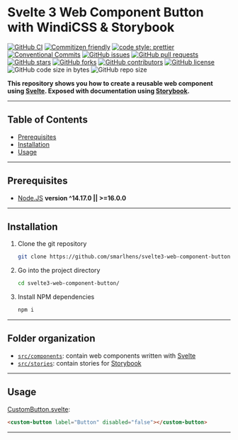 # Svelte 3 Web Component Button with WindiCSS & Storybook

[![GitHub CI](https://github.com/smarlhens/svelte3-web-component-button/workflows/CI/badge.svg)](https://github.com/smarlhens/svelte3-web-component-button/actions?query=workflow%3ACI)
[![Commitizen friendly](https://img.shields.io/badge/commitizen-friendly-brightgreen.svg)](http://commitizen.github.io/cz-cli/)
[![code style: prettier](https://img.shields.io/badge/code_style-prettier-ff69b4.svg)](https://github.com/prettier/prettier)
[![Conventional Commits](https://img.shields.io/badge/Conventional%20Commits-1.0.0-yellow.svg)](https://conventionalcommits.org)
[![GitHub issues](https://img.shields.io/github/issues/smarlhens/svelte3-web-component-button)](https://github.com/smarlhens/svelte3-web-component-button/issues)
[![GitHub pull requests](https://img.shields.io/github/issues-pr/smarlhens/svelte3-web-component-button)](https://github.com/smarlhens/svelte3-web-component-button/pulls)
[![GitHub stars](https://img.shields.io/github/stars/smarlhens/svelte3-web-component-button)](https://github.com/smarlhens/svelte3-web-component-button/stargazers)
[![GitHub forks](https://img.shields.io/github/forks/smarlhens/svelte3-web-component-button)](https://github.com/smarlhens/svelte3-web-component-button/network)
[![GitHub contributors](https://img.shields.io/github/contributors/smarlhens/svelte3-web-component-button)](https://github.com/smarlhens/svelte3-web-component-button/graphs/contributors)
[![GitHub license](https://img.shields.io/github/license/smarlhens/svelte3-web-component-button)](https://github.com/smarlhens/svelte3-web-component-button)
![GitHub code size in bytes](https://img.shields.io/github/languages/code-size/smarlhens/svelte3-web-component-button)
![GitHub repo size](https://img.shields.io/github/repo-size/smarlhens/svelte3-web-component-button)

**This repository shows you how to create a reusable web component using [Svelte](https://svelte.dev/). Exposed with documentation using [Storybook](https://storybook.js.org/).**

---

## Table of Contents

- [Prerequisites](#prerequisites)
- [Installation](#installation)
- [Usage](#usage)

---

## Prerequisites

- [Node.JS](https://nodejs.org/en/download/) **version ^14.17.0 || >=16.0.0**

---

## Installation

1. Clone the git repository

   ```bash
   git clone https://github.com/smarlhens/svelte3-web-component-button.git
   ```

1. Go into the project directory

   ```bash
   cd svelte3-web-component-button/
   ```

1. Install NPM dependencies

   ```bash
   npm i
   ```

---

## Folder organization

- [`src/components`](./src/components): contain web components written with [Svelte](https://svelte.dev/)
- [`src/stories`](./src/stories): contain stories for [Storybook](https://storybook.js.org/)

---

## Usage

[CustomButton.svelte](./src/components/custom-button/CustomButton.svelte):

```html
<custom-button label="Button" disabled="false"></custom-button>
```

---
